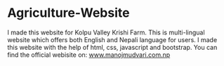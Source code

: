 # Agriculture-Website
I made this website for Kolpu Valley Krishi Farm. This is multi-lingual website which offers both English and Nepali language for users. I made this website with the help of html, css, javascript and bootstrap. You can find the official webisite on: www.manojmudvari.com.np
